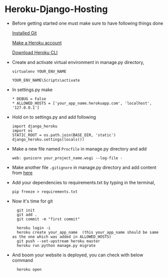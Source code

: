 # Heroku-Django-Hosting

* Before getting started one must make sure to have following things done

   [Installed Git](https://git-scm.com/book/en/v2/Getting-Started-Installing-Git)
   
   [Make a Heroku account](https://signup.heroku.com/)
   
   [Download Heroku CLI](https://devcenter.heroku.com/articles/heroku-cli)
      
       

* Create and activate virtual environment in manage.py directory,

      virtualenv YOUR_ENV_NAME
      
      YOUR_ENV_NAME\Scripts\activate

* In settings.py make

      * DEBUG = False
      * ALLOWED_HOSTS = ['your_app_name.herokuapp.com', 'localhost', '127.0.0.1']

* Hold on to settings.py and add following

      import django_heroku
      import os
      STATIC_ROOT = os.path.join(BASE_DIR, 'static')
      django_heroku.settings(locals())
      
* Make a new file named ```Procfile``` in manage.py directory and add

      web: gunicorn your_project_name.wsgi --log-file -
      
* Make another file ```.gitignore``` in manage.py directory and add content from [here](https://www.toptal.com/developers/gitignore/api/django)

* Add your dependencies to requirements.txt by typing in the terminal,

      pip freeze > requirements.txt

* Now it's time for git

        git init
        git add .
        git commit -m "first commit"
        
        heroku login -i
        heroku create your_app_name  (this your_app_name should be same as the one which was added in ALLOWED_HOSTS)
        git push --set-upstream heroku master
        heroku run python manage.py migrate
* And boom your website is deployed, you can check with below command

        heroku open

